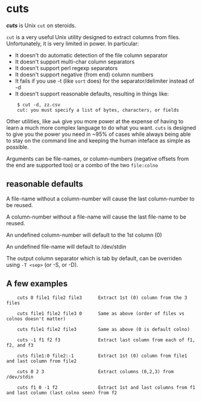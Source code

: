 cuts
====

***cuts*** is Unix `cut` on steroids.

`cut` is a very useful Unix utility designed to extract columns from
files.  Unfortunately, it is very limited in power.  In particular:

- It doesn't do automatic detection of the file column separator
- It doesn't support multi-char column separators
- It doesn't support perl regexp separators
- It doesn't support negative (from end) column numbers
- It fails if you use -t (like `sort` does) for the separator/delimiter instead of -d
- It doesn't support reasonable defaults, resulting in things like:
```
    $ cut -d, zz.csv
    cut: you must specify a list of bytes, characters, or fields
```

Other utilities, like `awk` give you more power at the expense of
having to learn a much more complex language to do what you want.
`cuts` is designed to give you the power you need in ~95% of cases
while always being able to stay on the command line and keeping
the human inteface as simple as possible.

Arguments can be file-names, or column-numbers (negative offsets
from the end are supported too) or a combo of the two `file:colno`

## reasonable defaults
A file-name without a column-number will cause the last
column-number to be reused.

A column-number without a file-name will cause the last
file-name to be reused.

An undefined column-number will default to the 1st column (0)

An undefined file-name will default to /dev/stdin

The output column separator which is tab by default, can be
overriden using `-T <sep>` (or -S, or -D).

## A few examples
```
    cuts 0 file1 file2 file3      Extract 1st (0) column from the 3 files

    cuts file1 file2 file3 0      Same as above (order of files vs colnos doesn't matter)

    cuts file1 file2 file3        Same as above (0 is default colno)

    cuts -1 f1 f2 f3              Extract last column from each of f1, f2, and f3

    cuts file1:0 file2:-1         Extract 1st (0) column from file1 and last column from file2

    cuts 0 2 3                    Extract columns (0,2,3) from /dev/stdin

    cuts f1 0 -1 f2               Extract 1st and last columns from f1 and last column (last colno seen) from f2
```

